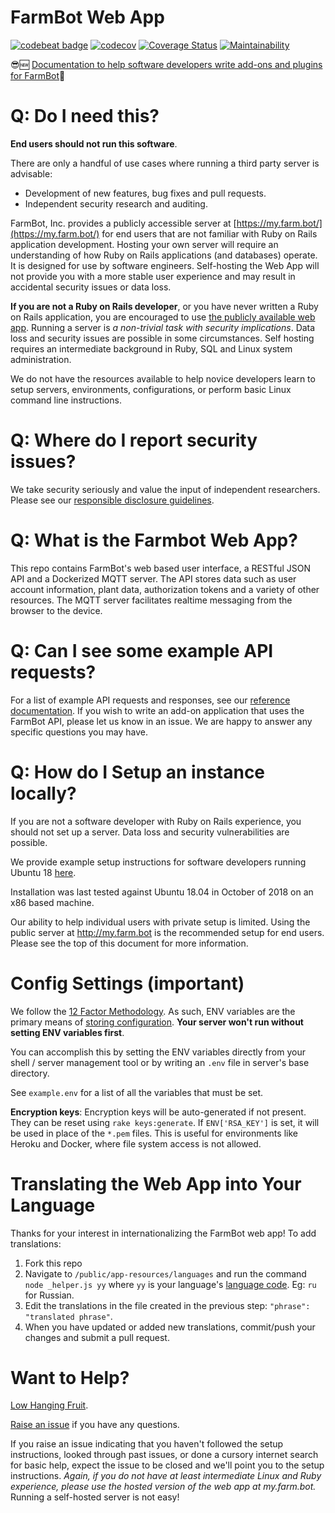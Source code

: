# FarmBot Web App
[![codebeat badge](https://codebeat.co/badges/7f81859b-67fe-4bdb-b56f-050bfed35e9c)](https://codebeat.co/projects/github-com-farmbot-farmbot-web-app-staging)
[![codecov](https://codecov.io/gh/FarmBot/Farmbot-Web-App/branch/main/graph/badge.svg)](https://codecov.io/gh/FarmBot/Farmbot-Web-App)
[![Coverage Status](https://coveralls.io/repos/github/FarmBot/Farmbot-Web-App/badge.svg)](https://coveralls.io/github/FarmBot/Farmbot-Web-App)
[![Maintainability](https://api.codeclimate.com/v1/badges/74091163d8a02bb8988f/maintainability)](https://codeclimate.com/github/FarmBot/Farmbot-Web-App/maintainability)


😎:new: [Documentation to help software developers write add-ons and plugins for FarmBot](https://developer.farm.bot/docs)👀

# Q: Do I need this?

**End users should not run this software**.

There are only a handful of use cases where running a third party server is advisable:

 * Development of new features, bug fixes and pull requests.
 * Independent security research and auditing.

FarmBot, Inc. provides a publicly accessible server at [https://my.farm.bot/](https://my.farm.bot/) for end users that are not familiar with Ruby on Rails application development. Hosting your own server will require an understanding of how Ruby on Rails applications (and databases) operate. It is designed for use by software engineers. Self-hosting the Web App will not provide you with a more stable user experience and may result in accidental security issues or data loss.

**If you are not a Ruby on Rails developer**, or you have never written a Ruby on Rails application, you are encouraged to use [the publicly available web app](http://my.farm.bot/). Running a server is *a non-trivial task with security implications*. Data loss and security issues are possible in some circumstances. Self hosting requires an intermediate background in Ruby, SQL and Linux system administration.

We do not have the resources available to help novice developers learn to setup servers, environments, configurations, or perform basic Linux command line instructions.

# Q: Where do I report security issues?

We take security seriously and value the input of independent researchers. Please see our [responsible disclosure guidelines](https://farm.bot/responsible-disclosure-of-security-vulnerabilities/).

# Q: What is the Farmbot Web App?

This repo contains FarmBot's web based user interface, a RESTful JSON API and a Dockerized MQTT server. The API stores data such as user account information, plant data, authorization tokens and a variety of other resources. The MQTT server facilitates realtime messaging from the browser to the device.

# Q: Can I see some example API requests?

For a list of example API requests and responses, see our [reference documentation](https://gist.github.com/RickCarlino/10db2df375d717e9efdd3c2d9d8932af). If you wish to write an add-on application that uses the FarmBot API, please let us know in an issue. We are happy to answer any specific questions you may have.

# Q: How do I Setup an instance locally?

If you are not a software developer with Ruby on Rails experience, you should not set up a server. Data loss and security vulnerabilities are possible.

We provide example setup instructions for software developers running Ubuntu 18 [here](https://github.com/FarmBot/Farmbot-Web-App/blob/main/ubuntu_example.sh).

Installation was last tested against Ubuntu 18.04 in October of 2018 on an x86 based machine.

Our ability to help individual users with private setup is limited. Using the public server at http://my.farm.bot is the recommended setup for end users. Please see the top of this document for more information.

# Config Settings (important)

We follow the [12 Factor Methodology](https://12factor.net/). As such, ENV variables are the primary means of [storing configuration](https://12factor.net/config). **Your server won't run without setting ENV variables first**.

You can accomplish this by setting the ENV variables directly from your shell / server management tool or by writing an `.env` file in server's base directory.

See `example.env` for a list of all the variables that must be set.

**Encryption keys**: Encryption keys will be auto-generated if not present. They can be reset using `rake keys:generate`. If `ENV['RSA_KEY']` is set, it will be used in place of the `*.pem` files. This is useful for environments like Heroku and Docker, where file system access is not allowed.

# Translating the Web App into Your Language

Thanks for your interest in internationalizing the FarmBot web app! To add translations:

1. Fork this repo
0. Navigate to `/public/app-resources/languages` and run the command `node _helper.js yy` where `yy` is your language's [language code](http://www.science.co.il/Language/Locale-codes.php). Eg: `ru` for Russian.
0. Edit the translations in the file created in the previous step: `"phrase": "translated phrase"`.
0. When you have updated or added new translations, commit/push your changes and submit a pull request.

# Want to Help?

[Low Hanging Fruit](https://github.com/FarmBot/Farmbot-Web-App/search?utf8=%E2%9C%93&q=todo).

[Raise an issue](https://github.com/FarmBot/Farmbot-Web-App/issues/new?title=Question%20about%20a%20TODO) if you have any questions.

If you raise an issue indicating that you haven't followed the setup instructions, looked through past issues, or done a cursory internet search for basic help, expect the issue to be closed and we'll point you to the setup instructions. *Again, if you do not have at least intermediate Linux and Ruby experience, please use the hosted version of the web app at my.farm.bot.* Running a self-hosted server is not easy!

